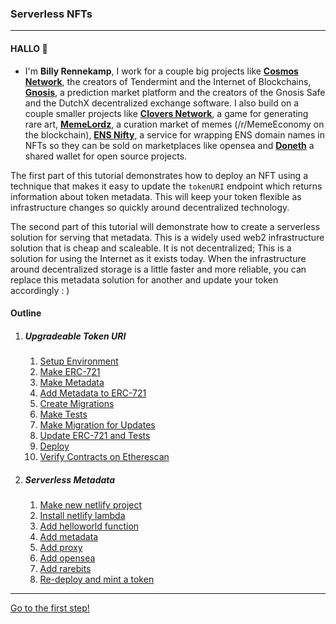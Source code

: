 ### Serverless NFTs

------

#### HALLO 👋

- I'm **Billy Rennekamp**, I work for a couple big projects like [**Cosmos Network**](https://cosmos.network), the creators of Tendermint and the Internet of Blockchains, [**Gnosis**](https://gnosis.pm), a prediction market platform and the creators of the Gnosis Safe and the DutchX decentralized exchange software. I also build on a couple smaller projects like [**Clovers Network**](https://clovers.network), a game for generating rare art, [**MemeLordz**](https://memelordz.com), a curation market of memes (/r/MemeEconomy on the blockchain), [**ENS Nifty**](https://ensnifty.com), a service for wrapping ENS domain names in NFTs so they can be sold on marketplaces like opensea and [**Doneth**](https://doneth.org) a shared wallet for open source projects.


The first part of this tutorial demonstrates how to deploy an NFT using a technique that makes it easy to update the `tokenURI` endpoint which returns information about token metadata. This will keep your token flexible as infrastructure changes so quickly around decentralized technology.

The second part of this tutorial will demonstrate how to create a serverless solution for serving that metadata. This is a widely used web2 infrastructure solution that is cheap and scaleable. It is not decentralized; This is a solution for using the Internet as it exists today. When the infrastructure around decentralized storage is a little faster and more reliable, you can replace this metadata solution for another and update your token accordingly : )

#### Outline

1. ##### Upgradeable Token URI

   1. [Setup Environment](tutorial/1-01.md)
   2. [Make ERC-721](tutorial/1-02.md)
   3. [Make Metadata](tutorial/1-03.md)
   4. [Add Metadata to ERC-721](tutorial/1-04.md)
   5. [Create Migrations](tutorial/1-05.md)
   6. [Make Tests](tutorial/1-06.md)
   7. [Make Migration for Updates](tutorial/1-07.md)
   8. [Update ERC-721 and Tests](tutorial/1-08.md)
   9. [Deploy](tutorial/1-09.md)
   10. [Verify Contracts on Etherescan](tutorial/1-10.md)

2. ##### Serverless Metadata

   1. [Make new netlify project](tutorial/2-01.md)
   2. [Install netlify lambda](tutorial/2-02.md)
   3. [Add helloworld function](tutorial/2-03.md)
   4. [Add metadata](tutorial/2-04.md)
   5. [Add proxy](tutorial/2-05.md)
   6. [Add opensea](tutorial/2-06.md)
   7. [Add rarebits](tutorial/2-07.md)
   8. [Re-deploy and mint a token](tutorial/2-08.md)

-----

[Go to the first step!](tutorial/1-01.md)
